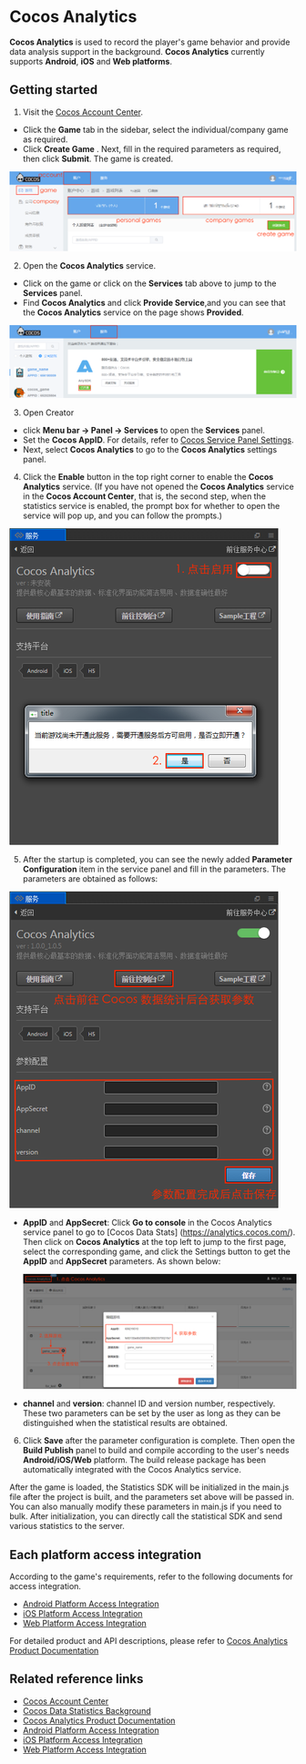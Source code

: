 # Cocos Analytics

**Cocos Analytics** is used to record the player's game behavior and provide data analysis support in the background. **Cocos Analytics** currently supports  **Android**, **iOS** and **Web platforms**.

## Getting started

1. Visit the [Cocos Account Center](https://auth.cocos.com/#/). 
  - Click the **Game** tab in the sidebar, select the individual/company game as required. 
  - Click **Create Game** . Next, fill in the required parameters as required, then click **Submit**. The game is created.

  ![](cocos-analytics/game.png)

2. Open the **Cocos Analytics** service. 
  - Click on the game or click on the **Services** tab above to jump to the **Services** panel. 
  - Find **Cocos Analytics** and click **Provide Service**,and you can see that the **Cocos Analytics** service on the page shows **Provided**.

![](cocos-analytics/analytics_service.png)

3. Open Creator
  - click **Menu bar -> Panel -> Services** to open the **Services** panel. 
  - Set the **Cocos AppID**. For details, refer to [Cocos Service Panel Settings](cocos-services.md). 
  - Next, select **Cocos Analytics** to go to the **Cocos Analytics** settings panel.

4. Click the **Enable** button in the top right corner to enable the **Cocos Analytics** service. (If you have not opened the **Cocos Analytics** service in the **Cocos Account Center**, that is, the second step, when the statistics service is enabled, the prompt box for whether to open the service will pop up, and you can follow the prompts.)

![](cocos-analytics/enable_analytics.png)

5. After the startup is completed, you can see the newly added **Parameter Configuration** item in the service panel and fill in the parameters. The parameters are obtained as follows:

![](cocos-analytics/analytics_properties.png)

  - **AppID** and **AppSecret**: Click **Go to console** in the Cocos Analytics service panel to go to [Cocos Data Stats] (https://analytics.cocos.com/). Then click on **Cocos Analytics** at the top left to jump to the first page, select the corresponding game, and click the Settings button to get the **AppID** and **AppSecret** parameters. As shown below:

    ![](cocos-analytics/get_properties.png)

  - **channel** and **version**: channel ID and version number, respectively. These two parameters can be set by the user as long as they can be distinguished when the statistical results are obtained.

6. Click **Save** after the parameter configuration is complete. Then open the **Build Publish** panel to build and compile according to the user's needs **Android/iOS/Web** platform. The build release package has been automatically integrated with the Cocos Analytics service.

After the game is loaded, the Statistics SDK will be initialized in the main.js file after the project is built, and the parameters set above will be passed in. You can also manually modify these parameters in main.js if you need to bulk. After initialization, you can directly call the statistical SDK and send various statistics to the server.

## Each platform access integration

According to the game's requirements, refer to the following documents for access integration.

- [Android Platform Access Integration](https://analytics.cocos.com/docs/manual_android.html)
- [iOS Platform Access Integration](https://analytics.cocos.com/docs/manual_ios.html)
- [Web Platform Access Integration](https://analytics.cocos.com/docs/manual_h5.html)

For detailed product and API descriptions, please refer to [Cocos Analytics Product Documentation](https://analytics.cocos.com/docs)

## Related reference links

- [Cocos Account Center](https://auth.cocos.com/#/)
- [Cocos Data Statistics Background](https://analytics.cocos.com/)
- [Cocos Analytics Product Documentation](https://analytics.cocos.com/docs)
- [Android Platform Access Integration](https://analytics.cocos.com/docs/manual_android.html)
- [iOS Platform Access Integration](https://analytics.cocos.com/docs/manual_ios.html)
- [Web Platform Access Integration](https://analytics.cocos.com/docs/manual_h5.html)
